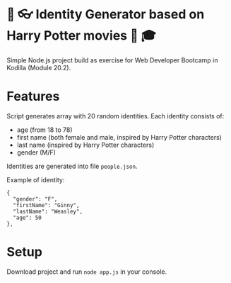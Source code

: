 # :jack_o_lantern: :eyeglasses: Identity Generator based on Harry Potter movies :movie_camera: :mortar_board:
Simple Node.js project build as exercise for Web Developer Bootcamp in Kodilla (Module 20.2).

# Features
Script generates array with 20 random identities. Each identity consists of:

* age (from 18 to 78)
* first name (both female and male, inspired by Harry Potter characters)
* last name (inspired by Harry Potter characters)
* gender (M/F)

Identities are generated into file `people.json`.

Example of identity: 
```
{ 
  "gender": "F",
  "firstName": "Ginny",
  "lastName": "Weasley",
  "age": 50
},
```

# Setup
Download project and run `node app.js` in your console.
